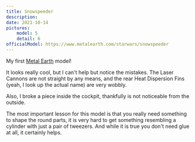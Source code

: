 ```yaml
---
title: Snowspeeder
description:
date: 2021-10-14
pictures:
    model: 5
    detail: 6
officialModel: https://www.metalearth.com/starwars/snowspeeder
---
```


My first [Metal Earth](https://www.metalearth.com/) model!

It looks really cool, but I can't help but notice the mistakes. The Laser Cannons are not straight by any means, and the
rear Heat Dispersion Fins (yeah, I look up the actual name) are very wobbly.

Also, I broke a piece inside the cockpit, thankfully is not noticeable from the outside.

The most important lesson for this model is that you really need something to shape the round parts, it is very hard to
get something resembling a cylinder with just a pair of tweezers. And while it is true you don't need glue at all, it
certainly helps.

